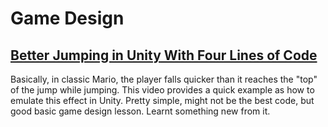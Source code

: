 # Game Design

## [Better Jumping in Unity With Four Lines of Code](https://youtu.be/7KiK0Aqtmzc)

Basically, in classic Mario, the player falls quicker than it reaches the "top" of the jump while jumping. This video provides a quick example as how to emulate this effect in Unity. Pretty simple, might not be the best code, but good basic game design lesson. Learnt something new from it.
